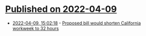 # [Published on 2022-04-09](index.md)

* [2022-04-09, 15:02:18](https://news.ycombinator.com/item?id=30968614) - [Proposed bill would shorten California workweek to 32 hours](https://www.fisherphillips.com/news-insights/california-employees-4-day-workweek.html)
